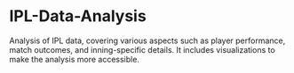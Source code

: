 # IPL-Data-Analysis
Analysis of IPL data, covering various aspects such as player performance, match outcomes, and inning-specific details. It includes visualizations to make the analysis more accessible.
